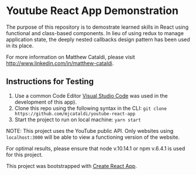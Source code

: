 # Youtube React App Demonstration
The purpose of this repository is to demostrate learned skills in React using functional and class-based components.  In lieu of using redux to manage application state, the deeply nested callbacks design pattern has been used in its place.

For more information on Matthew Cataldi, please visit http://www.linkedin.com/in/matthew-cataldi.

## Instructions for Testing
1. Use a common Code Editor [Visual Studio Code](https://code.visualstudio.com/) was used in the development of this app).
2. Clone this repo using the following syntax in the CLI: `git clone https://github.com/mjcataldi/youtube-react-app`
3. Start the project to run on local machine: `yarn start`

NOTE: This project uses the YouTube public API.  Only websites using `localhost:3000` will be able to view a functioning version of the website.

For optimal results, please ensure that node v.10.14.1 or npm v.6.4.1 is used for this project.

This project was bootstrapped with [Create React App](https://github.com/facebook/create-react-app).
